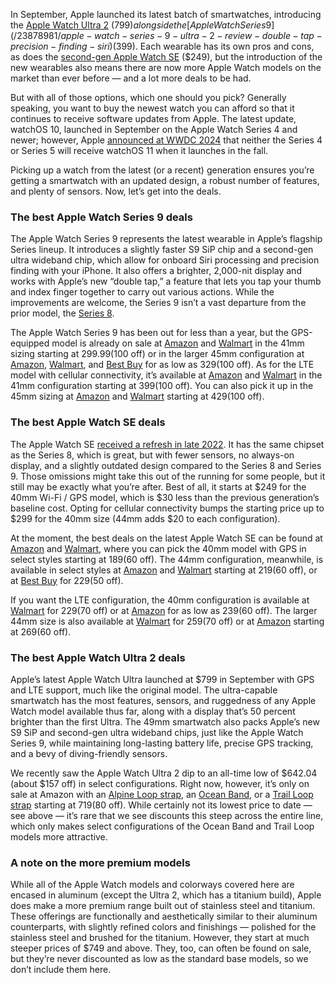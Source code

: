 In September, Apple launched its latest batch of smartwatches, introducing the [Apple Watch Ultra 2](/23878981/apple-watch-series-9-ultra-2-review-double-tap-precision-finding-siri) ($799) alongside the [Apple Watch Series 9](/23878981/apple-watch-series-9-ultra-2-review-double-tap-precision-finding-siri) ($399). Each wearable has its own pros and cons, as does the [second-gen Apple Watch SE](/23369207/apple-watch-se-2022-review-smartwatch) ($249), but the introduction of the new wearables also means there are now more Apple Watch models on the market than ever before — and a lot more deals to be had.

But with all of those options, which one should you pick? Generally speaking, you want to buy the newest watch you can afford so that it continues to receive software updates from Apple. The latest update, watchOS 10, launched in September on the Apple Watch Series 4 and newer; however, Apple [announced at WWDC 2024](/2024/6/10/24170653/apple-watch-watchos-11-features-updates-wwdc) that neither the Series 4 or Series 5 will receive watchOS 11 when it launches in the fall.

Picking up a watch from the latest (or a recent) generation ensures you’re getting a smartwatch with an updated design, a robust number of features, and plenty of sensors. Now, let’s get into the deals.

### The best Apple Watch Series 9 deals

The Apple Watch Series 9 represents the latest wearable in Apple’s flagship Series lineup. It introduces a slightly faster S9 SiP chip and a second-gen ultra wideband chip, which allow for onboard Siri processing and precision finding with your iPhone. It also offers a brighter, 2,000-nit display and works with Apple’s new “double tap,” a feature that lets you tap your thumb and index finger together to carry out various actions. While the improvements are welcome, the Series 9 isn’t a vast departure from the prior model, the [Series 8](/23353756/apple-watch-series-8-review-smartwatch-wearables).

The Apple Watch Series 9 has been out for less than a year, but the GPS-equipped model is already on sale at [Amazon](https://www.amazon.com/dp/B0CSVB8BP1/?tag=theverge02-20) and [Walmart](https://goto.walmart.com/c/482924/565706/9383?u=https%3A%2F%2Fwww.walmart.com%2Fip%2FApple-Watch-Series-9-GPS-41mm-Starlight-Aluminum-Case-Sport-Band-S-M-Fitness-Tracker-ECG-Apps-Always-On-Retina-Display-Water-Resistant%2F5402801238%2F) in the 41mm sizing starting at $299.99 ($100 off) or in the larger 45mm configuration at [Amazon](https://www.amazon.com/dp/B0CSTFHP3W/?tag=theverge02-20), [Walmart](https://goto.walmart.com/c/482924/565706/9383?u=https%3A%2F%2Fwww.walmart.com%2Fip%2FApple-Watch-Series-9-GPS-45mm-Midnight-Aluminum-Case-with-Midnight-Sport-Loop-Fitness-Tracker-ECG-Apps-Always-On-Retina-Display-Water-Resistant%2F5401560310%2F), and [Best Buy](https://howl.me/cmvJx1wnzhP) for as low as $329 ($100 off). As for the LTE model with cellular connectivity, it’s available at [Amazon](https://www.amazon.com/dp/B0CSV944N7/?tag=theverge02-20) and [Walmart](https://goto.walmart.com/c/482924/565706/9383?u=https%3A%2F%2Fwww.walmart.com%2Fip%2FApple-Watch-Series-9-GPS-Cellular-41mm-Starlight-Aluminum-Case-Sport-Band-S-M-Fitness-Tracker-Blood-Oxygen-ECG-Apps-Always-On-Retina-Display%2F5053065894) in the 41mm configuration starting at $399 ($100 off). You can also pick it up in the 45mm sizing at [Amazon](https://www.amazon.com/dp/B0CHWZ55H7/?tag=theverge02-20) and [Walmart](https://goto.walmart.com/c/482924/565706/9383?u=https%3A%2F%2Fwww.walmart.com%2Fip%2FApple-Watch-Series-9-GPS-Cellular-45mm-Midnight-Aluminum-Case-with-Midnight-Sport-Loop%2F5053115224%2F&subid1=verge050924) starting at $429 ($100 off).

### The best Apple Watch SE deals

The Apple Watch SE [received a refresh in late 2022](/2022/9/7/23328608/apple-watch-se-new-second-gen-price-specs-features-release-date). It has the same chipset as the Series 8, which is great, but with fewer sensors, no always-on display, and a slightly outdated design compared to the Series 8 and Series 9. Those omissions might take this out of the running for some people, but it still may be exactly what you’re after. Best of all, it starts at $249 for the 40mm Wi-Fi / GPS model, which is $30 less than the previous generation’s baseline cost. Opting for cellular connectivity bumps the starting price up to $299 for the 40mm size (44mm adds $20 to each configuration).

At the moment, the best deals on the latest Apple Watch SE can be found at [Amazon](https://www.amazon.com/dp/B0CHX9CY7W/?tag=theverge02-20) and [Walmart](https://goto.walmart.com/c/482924/565706/9383?u=https%3A%2F%2Fwww.walmart.com%2Fip%2FApple-Watch-SE-2nd-Gen-GPS-40mm-Midnight-Aluminum-Case-with-Midnight-Sport-Band-S-M-Fitness-Sleep-Tracker-Crash-Detection-Heart-Rate-Monitor%2F5054105595%2F&subid1=verge050924), where you can pick the 40mm model with GPS in select styles starting at $189 ($60 off). The 44mm configuration, meanwhile, is available in select styles at [Amazon](https://www.amazon.com/dp/B0CHX74NJX/?tag=theverge02-20) and [Walmart](https://goto.walmart.com/c/482924/565706/9383?u=https%3A%2F%2Fwww.walmart.com%2Fip%2FApple-Watch-SE-2nd-Gen-GPS-44mm-Silver-Aluminum-Case-with-White-Sport-Band-M-L%2F5053502760) starting at $219 ($60 off), or at [Best Buy](https://howl.me/cmoAjljkp2K) for $229 ($50 off).

If you want the LTE configuration, the 40mm configuration is available at [Walmart](https://goto.walmart.com/c/482924/565706/9383?subId1=verge051524&veh=aff&sourceid=imp_000011112222333344&u=https%3A%2F%2Fwww.walmart.com%2Fip%2FApple-Watch-SE-2nd-Gen-GPS-Cellular-40mm-Midnight-Aluminum-Case-with-Midnight-Sport-Band-M-L%2F1436113900%2F) for $229 ($70 off) or at [Amazon](https://www.amazon.com/dp/B0CHXDS8BW/?tag=theverge02-20) for as low as $239 ($60 off). The larger 44mm size is also available at [Walmart](https://goto.walmart.com/c/482924/565706/9383?u=https%3A%2F%2Fwww.walmart.com%2Fip%2FApple-Watch-SE-2nd-Gen-GPS-Cellular-44mm-Midnight-Aluminum-Case-with-Midnight-Sport-Band-M-L%2F1925514586%2F&subid1=verge050924) for $259 ($70 off) or at [Amazon](https://www.amazon.com/Apple-Cellular-Smartwatch-Midnight-Detection/dp/B0CHX9MDXC/?tag=theverge02-20) starting at $269 ($60 off).

### The best Apple Watch Ultra 2 deals

Apple’s latest Apple Watch Ultra launched at $799 in September with GPS and LTE support, much like the original model. The ultra-capable smartwatch has the most features, sensors, and ruggedness of any Apple Watch model available thus far, along with a display that’s 50 percent brighter than the first Ultra. The 49mm smartwatch also packs Apple’s new S9 SiP and second-gen ultra wideband chips, just like the Apple Watch Series 9, while maintaining long-lasting battery life, precise GPS tracking, and a bevy of diving-friendly sensors.

We recently saw the Apple Watch Ultra 2 dip to an all-time low of $642.04 (about $157 off) in select configurations. Right now, however, it’s only on sale at Amazon with an [Alpine Loop strap](https://www.amazon.com/dp/B0CHX9M3BM/?tag=theverge02-20), an [Ocean Band](https://www.amazon.com/dp/B0CHWZ5VVM/?tag=theverge02-20), or a [Trail Loop strap](https://www.amazon.com/dp/B0CHX7C4CL/?tag=theverge02-20) starting at $719 ($80 off). While certainly not its lowest price to date — see above — it’s rare that we see discounts this steep across the entire line, which only makes select configurations of the Ocean Band and Trail Loop models more attractive.

### A note on the more premium models

While all of the Apple Watch models and colorways covered here are encased in aluminum (except the Ultra 2, which has a titanium build), Apple does make a more premium range built out of stainless steel and titanium. These offerings are functionally and aesthetically similar to their aluminum counterparts, with slightly refined colors and finishings — polished for the stainless steel and brushed for the titanium. However, they start at much steeper prices of $749 and above. They, too, can often be found on sale, but they’re never discounted as low as the standard base models, so we don’t include them here.

